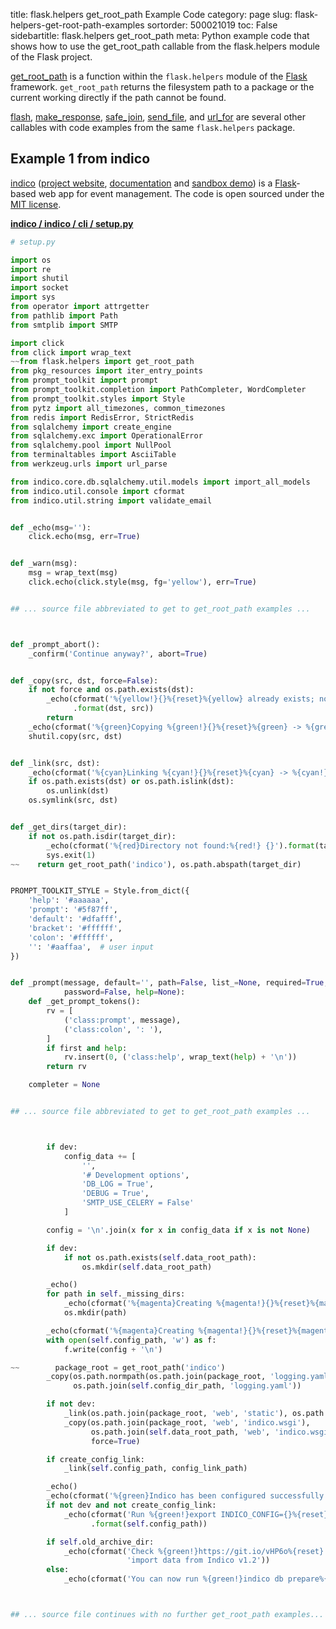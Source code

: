 title: flask.helpers get_root_path Example Code
category: page
slug: flask-helpers-get-root-path-examples
sortorder: 500021019
toc: False
sidebartitle: flask.helpers get_root_path
meta: Python example code that shows how to use the get_root_path callable from the flask.helpers module of the Flask project.


[get_root_path](https://github.com/pallets/flask/blob/master/src/flask/helpers.py)
is a function within the `flask.helpers` module of the [Flask](/flask.html)
framework. `get_root_path` returns the filesystem path to a package
or the current working directly if the path cannot be found.

<a href="/flask-helpers-flash-examples.html">flash</a>,
<a href="/flask-helpers-make-response-examples.html">make_response</a>,
<a href="/flask-helpers-safe-join-examples.html">safe_join</a>,
<a href="/flask-helpers-send-file-examples.html">send_file</a>,
and <a href="/flask-helpers-url-for-examples.html">url_for</a>
are several other callables with code examples from the same `flask.helpers` package.

## Example 1 from indico
[indico](https://github.com/indico/indico)
([project website](https://getindico.io/),
[documentation](https://docs.getindico.io/en/stable/installation/)
and [sandbox demo](https://sandbox.getindico.io/))
is a [Flask](/flask.html)-based web app for event management.
The code is open sourced under the
[MIT license](https://github.com/indico/indico/blob/master/LICENSE).

[**indico / indico / cli / setup.py**](https://github.com/indico/indico/blob/master/indico/cli/setup.py)

```python
# setup.py

import os
import re
import shutil
import socket
import sys
from operator import attrgetter
from pathlib import Path
from smtplib import SMTP

import click
from click import wrap_text
~~from flask.helpers import get_root_path
from pkg_resources import iter_entry_points
from prompt_toolkit import prompt
from prompt_toolkit.completion import PathCompleter, WordCompleter
from prompt_toolkit.styles import Style
from pytz import all_timezones, common_timezones
from redis import RedisError, StrictRedis
from sqlalchemy import create_engine
from sqlalchemy.exc import OperationalError
from sqlalchemy.pool import NullPool
from terminaltables import AsciiTable
from werkzeug.urls import url_parse

from indico.core.db.sqlalchemy.util.models import import_all_models
from indico.util.console import cformat
from indico.util.string import validate_email


def _echo(msg=''):
    click.echo(msg, err=True)


def _warn(msg):
    msg = wrap_text(msg)
    click.echo(click.style(msg, fg='yellow'), err=True)


## ... source file abbreviated to get to get_root_path examples ...



def _prompt_abort():
    _confirm('Continue anyway?', abort=True)


def _copy(src, dst, force=False):
    if not force and os.path.exists(dst):
        _echo(cformat('%{yellow!}{}%{reset}%{yellow} already exists; not copying %{yellow!}{}')
              .format(dst, src))
        return
    _echo(cformat('%{green}Copying %{green!}{}%{reset}%{green} -> %{green!}{}').format(src, dst))
    shutil.copy(src, dst)


def _link(src, dst):
    _echo(cformat('%{cyan}Linking %{cyan!}{}%{reset}%{cyan} -> %{cyan!}{}').format(dst, src))
    if os.path.exists(dst) or os.path.islink(dst):
        os.unlink(dst)
    os.symlink(src, dst)


def _get_dirs(target_dir):
    if not os.path.isdir(target_dir):
        _echo(cformat('%{red}Directory not found:%{red!} {}').format(target_dir))
        sys.exit(1)
~~    return get_root_path('indico'), os.path.abspath(target_dir)


PROMPT_TOOLKIT_STYLE = Style.from_dict({
    'help': '#aaaaaa',
    'prompt': '#5f87ff',
    'default': '#dfafff',
    'bracket': '#ffffff',
    'colon': '#ffffff',
    '': '#aaffaa',  # user input
})


def _prompt(message, default='', path=False, list_=None, required=True, validate=None, allow_invalid=False,
            password=False, help=None):
    def _get_prompt_tokens():
        rv = [
            ('class:prompt', message),
            ('class:colon', ': '),
        ]
        if first and help:
            rv.insert(0, ('class:help', wrap_text(help) + '\n'))
        return rv

    completer = None


## ... source file abbreviated to get to get_root_path examples ...



        if dev:
            config_data += [
                '',
                '# Development options',
                'DB_LOG = True',
                'DEBUG = True',
                'SMTP_USE_CELERY = False'
            ]

        config = '\n'.join(x for x in config_data if x is not None)

        if dev:
            if not os.path.exists(self.data_root_path):
                os.mkdir(self.data_root_path)

        _echo()
        for path in self._missing_dirs:
            _echo(cformat('%{magenta}Creating %{magenta!}{}%{reset}%{magenta}').format(path))
            os.mkdir(path)

        _echo(cformat('%{magenta}Creating %{magenta!}{}%{reset}%{magenta}').format(self.config_path))
        with open(self.config_path, 'w') as f:
            f.write(config + '\n')

~~        package_root = get_root_path('indico')
        _copy(os.path.normpath(os.path.join(package_root, 'logging.yaml.sample')),
              os.path.join(self.config_dir_path, 'logging.yaml'))

        if not dev:
            _link(os.path.join(package_root, 'web', 'static'), os.path.join(self.data_root_path, 'web', 'static'))
            _copy(os.path.join(package_root, 'web', 'indico.wsgi'),
                  os.path.join(self.data_root_path, 'web', 'indico.wsgi'),
                  force=True)

        if create_config_link:
            _link(self.config_path, config_link_path)

        _echo()
        _echo(cformat('%{green}Indico has been configured successfully!'))
        if not dev and not create_config_link:
            _echo(cformat('Run %{green!}export INDICO_CONFIG={}%{reset} to use your config file')
                  .format(self.config_path))

        if self.old_archive_dir:
            _echo(cformat('Check %{green!}https://git.io/vHP6o%{reset} for a guide on how to '
                          'import data from Indico v1.2'))
        else:
            _echo(cformat('You can now run %{green!}indico db prepare%{reset} to initialize your Indico database'))



## ... source file continues with no further get_root_path examples...

```

